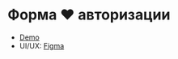 # Форма ♥ авторизации

- [Demo](https://melichka.github.io/login-form/)
- UI/UX: [Figma](https://www.figma.com/file/R39aVz3LpThL0imaGo8Gzt/%E2%99%A5)
